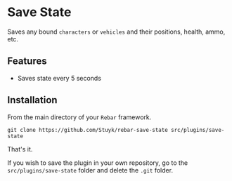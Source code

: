 # Save State

Saves any bound `characters` or `vehicles` and their positions, health, ammo, etc.

## Features

-   Saves state every 5 seconds

## Installation

From the main directory of your `Rebar` framework.

```
git clone https://github.com/Stuyk/rebar-save-state src/plugins/save-state
```

That's it.

If you wish to save the plugin in your own repository, go to the `src/plugins/save-state` folder and delete the `.git` folder.
